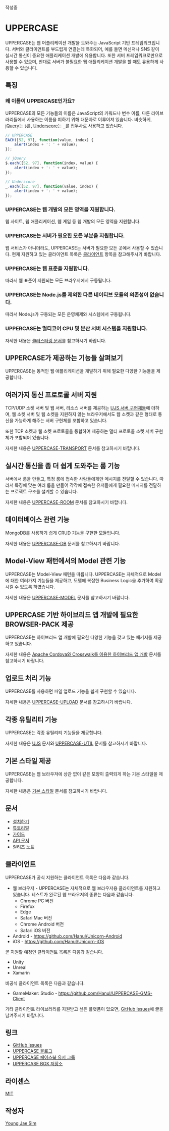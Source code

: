 작성중

# UPPERCASE
UPPERCASE는 웹 어플리케이션 개발을 도와주는 JavaScript 기반 프레임워크입니다. 서버와 클라이언트를 부드럽게 연결는데 특화되어, 예를 들면 메신저나 SNS 같이 실시간 통신이 중요한 애플리케이션 개발에 유용합니다. 또한 서버 프레임워크로만으로 사용할 수 있으며, 반대로 서버가 불필요한 웹 애플리케이션 개발을 할 때도 유용하게 사용할 수 있습니다.

## 특징
### 왜 이름이 UPPERCASE인가요?
UPPERCASE의 모든 기능들의 이름은 JavaScript의 키워드나 변수 이름, 다른 라이브러리들에서 사용하는 이름을 피하기 위해 대문자로 이루어져 있습니다. 비슷하게, [jQuery](https://jquery.com/)는 `$`를, [Underscore](http://underscorejs.org/)는 `_`를 접두사로 사용하고 있습니다.

```javascript
// UPPERCASE
EACH([52, 97], function(value, index) {
    alert(index + ': ' + value);
});

// jQuery
$.each([52, 97], function(index, value) {
    alert(index + ': ' + value);
});

// Underscore
_.each([52, 97], function(value, index) {
    alert(index + ': ' + value);
});
```

### UPPERCASE는 웹 개발의 모든 영역을 지원합니다.
웹 사이트, 웹 애플리케이션, 웹 게임 등 웹 개발의 모든 영역을 지원합니다.

### UPPERCASE는 서버가 필요한 모든 부분을 지원합니다.
웹 서비스가 아니더라도, UPPERCASE는 서버가 필요한 모든 곳에서 사용할 수 있습니다. 현재 지원하고 있는 클라이언트 목록은 [클라이언트](#클라이언트) 항목을 참고해주시기 바랍니다.

### UPPERCASE는 웹 표준을 지원합니다.
따라서 웹 표준이 지원되는 모든 브라우저에서 구동됩니다.

### UPPERCASE는 Node.js를 제외한 다른 네이티브 모듈의 의존성이 없습니다.
따라서 Node.js가 구동되는 모든 운영체제와 시스템에서 구동됩니다.

### UPPERCASE는 멀티코어 CPU 및 분산 서버 시스템을 지원합니다.
자세한 내용은 [클러스터링 문서](DOC/GUIDE/CLUSTERING.md)를 참고하시기 바랍니다.

## UPPERCASE가 제공하는 기능들 살펴보기
UPPERCASE는 동적인 웹 애플리케이션을 개발하기 위해 필요한 다양한 기능들을 제공합니다.

## 여러가지 통신 프로토콜 서버 지원
TCP/UDP 소켓 서버 및 웹 서버, 리소스 서버를 제공하는 [UJS 서버 구현체들](https://github.com/Hanul/UJS/blob/master/DOC/UJS-NODE.md#각종-서버-구현체들)에 더하여, 웹 소켓 서버 및 웹 소켓을 지원하지 않는 브라우저에서도 웹 소켓과 같은 형태로 통신을 가능하게 해주는 서버 구현체를 포함하고 있습니다.

또한 TCP 소켓과 웹 소켓 프로토콜을 통합하여 제공하는 멀티 프로토콜 소켓 서버 구현체가 포함되어 있습니다.

자세한 내용은 [UPPERCASE-TRANSPORT](UPPERCASE-TRANSPORT.md) 문서를 참고하시기 바랍니다.

## 실시간 통신을 좀 더 쉽게 도와주는 룸 기능
서버에서 룸을 만들고, 특정 룸에 접속한 사람들에게만 메시지를 전달할 수 있습니다. 따라서 특징에 맞는 여러 룸을 만들어 각각에 접속한 유저들에게 필요한 메시지를 전달하는 프로젝트 구조를 설계할 수 있습니다.

자세한 내용은 [UPPERCASE-ROOM](UPPERCASE-ROOM.md) 문서를 참고하시기 바랍니다.

## 데이터베이스 관련 기능
MongoDB를 사용하기 쉽게 CRUD 기능을 구현한 모듈입니다.

자세한 내용은 [UPPERCASE-DB](UPPERCASE-DB.md) 문서를 참고하시기 바랍니다.

## Model-View 패턴에서의 Model 관련 기능
UPPERCASE는 Model-View 패턴을 따릅니다. UPPERCASE는 자체적으로 Model에 대한 여러가지 기능들을 제공하고, 모델에 복잡한 Business Logic을 추가하여 확장시킬 수 있도록 하였습니다.

자세한 내용은 [UPPERCASE-MODEL](UPPERCASE-MODEL.md) 문서를 참고하시기 바랍니다.

## UPPERCASE 기반 하이브리드 앱 개발에 필요한 BROWSER-PACK 제공
UPPERCASE는 하이브리드 앱 개발에 필요한 다양한 기능을 갖고 있는 패키지를 제공하고 있습니다.

자세한 내용은 [Apache Cordova와 Crosswalk를 이용한 하이브리드 앱 개발](CORDOVA.md) 문서를 참고하시기 바랍니다.

## 업로드 처리 기능
UPPERCASE를 사용하면 파일 업로드 기능을 쉽게 구현할 수 있습니다.

자세한 내용은 [UPPERCASE-UPLOAD](UPPERCASE-UPLOAD.md) 문서를 참고하시기 바랍니다.

## 각종 유틸리티 기능
UPPERCASE는 각종 유틸리티 기능들을 제공합니다.

자세한 내용은 [UJS](UJS.md) 문서와 [UPPERCASE-UTIL](UPPERCASE-UTIL.md) 문서를 참고하시기 바랍니다.

## 기본 스타일 제공
UPPERCASE는 웹 브라우저에 상관 없이 같은 모양이 출력되게 하는 기본 스타일을 제공합니다.

자세한 내용은 [기본 스타일](BASE_STYLE.md) 문서를 참고하시기 바랍니다.

## 문서
* [설치하기](DOC/INSTALL.md)
* [튜토리얼](DOC/TUTORIAL.md)
* [가이드](DOC/GUIDE.md)
* [API 문서](API/README.md)
* [릴리즈 노트](DOC/RELEASE.md)

## 클라이언트
UPPERCASE가 공식 지원하는 클라이언트 목록은 다음과 같습니다.
* 웹 브라우저 - UPPERCASE는 자체적으로 웹 브라우저용 클라이언트를 지원하고 있습니다. 테스트가 완료된 웹 브라우저의 종류는 다음과 같습니다.
	- Chrome PC 버전
	- Firefox
	- Edge
	- Safari Mac 버전
	- Chrome Android 버전
	- Safari iOS 버전
* Android - https://github.com/Hanul/Unicorn-Android
* iOS - https://github.com/Hanul/Unicorn-iOS

곧 지원할 예정인 클라이언트 목록은 다음과 같습니다.
* Unity
* Unreal
* Xamarin

비공식 클라이언트 목록은 다음과 같습니다.
* GameMaker: Studio - https://github.com/Hanul/UPPERCASE-GMS-Client

기타 클라이언트 라이브러리를 지원받고 싶은 플랫폼이 있으면, [GitHub Issues](https://github.com/Hanul/UPPERCASE/issues)에 글을 남겨주시기 바랍니다.

## 링크
* [GitHub Issues](https://github.com/Hanul/UPPERCASE/issues)
* [UPPERCASE 블로그](http://blog.uppercase.io)
* [UPPERCASE 페이스북 유저 그룹](https://www.facebook.com/groups/uppercase/)
* [UPPERCASE BOX 저장소](http://box.uppercase.io)

## 라이센스
[MIT](LICENSE)

## 작성자
[Young Jae Sim](https://github.com/Hanul)